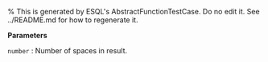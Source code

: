 % This is generated by ESQL's AbstractFunctionTestCase. Do no edit it. See ../README.md for how to regenerate it.

**Parameters**

`number`
:   Number of spaces in result.

